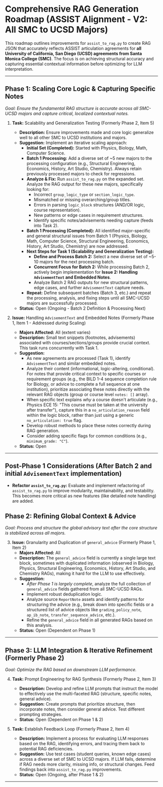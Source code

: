 # Comprehensive RAG Generation Roadmap (ASSIST Alignment - V2: All SMC to UCSD Majors)

This roadmap outlines improvements for `assist_to_rag.py` to create RAG JSON that accurately reflects ASSIST articulation agreements for **all University of California, San Diego (UCSD) agreements from Santa Monica College (SMC)**. The focus is on achieving structural accuracy and capturing essential contextual information before optimizing for LLM interpretation.

---

## Phase 1: Scaling Core Logic & Capturing Specific Notes

*Goal: Ensure the fundamental RAG structure is accurate across all SMC-UCSD majors and capture critical, localized contextual notes.*

1.  **Task:** Scalability and Generalization Testing (Formerly Phase 2, Item 5)
    *   **Description:** Ensure improvements made and core logic generalize well to all other SMC to UCSD institutions and majors.
    *   **Suggestion:** Implement an iterative scaling approach:
        *   **Initial Set (Completed):** Started with Physics, Biology, Math, Computer Science.
        *   **Batch 1 Processing:** Add a diverse set of ~5 new majors to the processing configuration (e.g., Structural Engineering, Economics, History, Art Studio, Chemistry). Always retain previously processed majors to check for regressions.
        *   **Analyze & Fix:** Run `assist_to_rag.py` on the expanded set. Analyze the RAG output for these new majors, specifically looking for:
            *   Incorrect `group_logic_type` or `section_logic_type`.
            *   Mismatched or missing overarching/group titles.
            *   Errors in parsing `logic_block` structures (AND/OR logic, course representation).
            *   New patterns or edge cases in requirement structures.
            *   Identify specific notes/advisements needing capture (feeds into Task 2).
        *   **Batch 1 Processing (Completed):** All identified major-specific and general structural issues from Batch 1 (Physics, Biology, Math, Computer Science, Structural Engineering, Economics, History, Art Studio, Chemistry) are now addressed.
        *   **Next Steps for Task 1 (Scalability and Generalization Testing):**
            *   **Define and Process Batch 2:** Select a new diverse set of ~5-10 majors for the next processing batch.
            *   **Concurrent Focus for Batch 2:** While processing Batch 2, actively begin implementation for **Issue 2: Handling `AdvisementText` and Embedded Notes**.
            *   Analyze Batch 2 RAG outputs for new structural patterns, edge cases, and further `AdvisementText` capture needs.
        *   **Repeat:** Define subsequent batches (Batch 3, etc.) and repeat the processing, analysis, and fixing steps until all SMC-UCSD majors are successfully processed.
    *   **Status:** Open (Ongoing - Batch 2 Definition & Processing Next)

2.  **Issue:** Handling `AdvisementText` and Embedded Notes (Formerly Phase 1, Item 1 - Addressed *during* Scaling)
    *   **Majors Affected:** All (extent varies)
    *   **Description:** Small text snippets (footnotes, advisements) associated with courses/sections/groups provide crucial context. This task runs concurrently with Task 1.
    *   **Suggestion:**
        *   As new agreements are processed (Task 1), identify `AdvisementText` and similar embedded notes.
        *   Analyze their content (informational, logic-altering, conditional). For notes that provide critical context to specific courses or requirement groups (e.g., the BILD 1-4 sequence completion rule for Biology, or advice to complete a full sequence at one institution), prioritize associating these notes directly with the relevant RAG objects (group or course level `notes: []` array).
        *   When specific text explains *why* a course doesn't articulate (e.g., Physics ECE 15: "This course must be taken at the university after transfer"), capture this in a `no_articulation_reason` field within the logic block, rather than just using a generic `no_articulation: true` flag.
        *   Develop robust methods to place these notes correctly during RAG generation.
        *   Consider adding specific flags for common conditions (e.g., `minimum_grade: "C"`).
    *   **Status:** Open

---

## Post-Phase 1 Considerations (After Batch 2 and initial `AdvisementText` implementation)

*   **Refactor `assist_to_rag.py`:** Evaluate and implement refactoring of `assist_to_rag.py` to improve modularity, maintainability, and testability. This becomes more critical as new features (like detailed note handling) are added.

## Phase 2: Refining Global Context & Advice

*Goal: Process and structure the global advisory text after the core structure is stabilized across all majors.*

3.  **Issue:** Granularity and Duplication of `general_advice` (Formerly Phase 1, Item 2)
    *   **Majors Affected:** All
    *   **Description:** The `general_advice` field is currently a single large text block, sometimes with duplicated information (observed in Biology, Physics, Structural Engineering, Economics, History, Art Studio, and Chemistry RAGs), making it hard for the LLM to use effectively.
    *   **Suggestion:**
        *   *After Phase 1 is largely complete*, analyze the full collection of `general_advice` fields gathered from all SMC-UCSD RAGs.
        *   Implement robust deduplication logic.
        *   Analyze source `ReportNote` assets and identify patterns for structuring the advice (e.g., break down into specific fields or a structured list of advice objects like `grading_policy_note`, `ap_ib_note`, `transfer_sequence_advice`, etc.).
        *   Refine the `general_advice` field in all generated RAGs based on this analysis.
    *   **Status:** Open (Dependent on Phase 1)

---

## Phase 3: LLM Integration & Iterative Refinement (Formerly Phase 2)

*Goal: Optimize the RAG based on downstream LLM performance.*

4.  **Task:** Prompt Engineering for RAG Synthesis (Formerly Phase 2, Item 3)
    *   **Description:** Develop and refine LLM prompts that instruct the model to effectively use the multi-faceted RAG (structure, specific notes, general advice).
    *   **Suggestion:** Create prompts that prioritize structure, then incorporate notes, then consider general advice. Test different prompting strategies.
    *   **Status:** Open (Dependent on Phase 1 & 2)

5.  **Task:** Establish Feedback Loop (Formerly Phase 2, Item 4)
    *   **Description:** Implement a process for evaluating LLM responses based on the RAG, identifying errors, and tracing them back to potential RAG deficiencies.
    *   **Suggestion:** Use test cases (student queries, known edge cases) across a diverse set of SMC to UCSD majors. If LLM fails, determine if RAG needs more clarity, missing info, or structural changes. Feed findings back into `assist_to_rag.py` improvements.
    *   **Status:** Open (Ongoing, after Phase 1 & 2)

---
